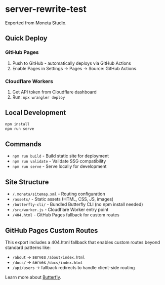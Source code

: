 # server-rewrite-test

Exported from Moneta Studio.

## Quick Deploy

### GitHub Pages
1. Push to GitHub - automatically deploys via GitHub Actions
2. Enable Pages in Settings → Pages → Source: GitHub Actions

### Cloudflare Workers  
1. Get API token from Cloudflare dashboard
2. Run: `npx wrangler deploy`

## Local Development
```bash
npm install
npm run serve
```

## Commands

- `npm run build` - Build static site for deployment
- `npm run validate` - Validate SSG compatibility  
- `npm run serve` - Serve locally for development

## Site Structure

- `/.moneta/sitemap.xml` - Routing configuration  
- `/assets/` - Static assets (HTML, CSS, JS, images)
- `/butterfly-cli/` - Bundled Butterfly CLI (no npm install needed)
- `/src/worker.js` - Cloudflare Worker entry point
- `/404.html` - GitHub Pages fallback for custom routes

## GitHub Pages Custom Routes

This export includes a 404.html fallback that enables custom routes beyond standard patterns like:
- `/about` → serves `/about/index.html`
- `/docs/` → serves `/docs/index.html`
- `/api/users` → fallback redirects to handle client-side routing

Learn more about [Butterfly](https://github.com/moneta-studio/moneta/tree/main/packages/butterfly).
